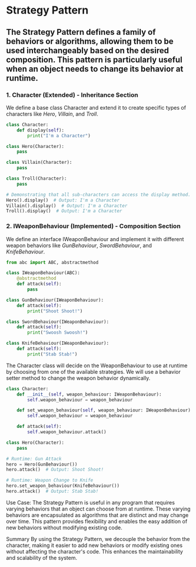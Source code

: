 # Strategy Pattern

## The Strategy Pattern defines a family of behaviors or algorithms, allowing them to be used interchangeably based on the desired composition. This pattern is particularly useful when an object needs to change its behavior at runtime.

### 1. Character (Extended) - Inheritance Section

We define a base class Character and extend it to create specific types of characters like *Hero*, *Villain*, and *Troll*.

```python
class Character:
    def display(self):
        print("I'm a Character")

class Hero(Character):
    pass

class Villain(Character):
    pass

class Troll(Character):
    pass

# Demonstrating that all sub-characters can access the display method.
Hero().display()  # Output: I'm a Character
Villain().display()  # Output: I'm a Character
Troll().display()  # Output: I'm a Character
```

### 2. IWeaponBehaviour (Implemented) - Composition Section

We define an interface IWeaponBehaviour and implement it with different weapon behaviors like *GunBehaviour*, *SwordBehaviour*, and *KnifeBehaviour*.

```python
from abc import ABC, abstractmethod

class IWeaponBehaviour(ABC):
    @abstractmethod
    def attack(self):
        pass

class GunBehaviour(IWeaponBehaviour):
    def attack(self):
        print("Shoot Shoot!")

class SwordBehaviour(IWeaponBehaviour):
    def attack(self):
        print("Swoosh Swoosh!")

class KnifeBehaviour(IWeaponBehaviour):
    def attack(self):
        print("Stab Stab!")
```

The Character class will decide on the WeaponBehaviour to use at runtime by choosing from one of the available strategies. We will use a behavior setter method to change the weapon behavior dynamically.

```python
class Character:
    def __init__(self, weapon_behaviour: IWeaponBehaviour):
        self.weapon_behaviour = weapon_behaviour

    def set_weapon_behaviour(self, weapon_behaviour: IWeaponBehaviour):
        self.weapon_behaviour = weapon_behaviour

    def attack(self):
        self.weapon_behaviour.attack()

class Hero(Character):
    pass

# Runtime: Gun Attack
hero = Hero(GunBehaviour())
hero.attack()  # Output: Shoot Shoot!

# Runtime: Weapon Change to Knife
hero.set_weapon_behaviour(KnifeBehaviour())
hero.attack()  # Output: Stab Stab!
```

Use Case:
The Strategy Pattern is useful in any program that requires varying behaviors that an object can choose from at runtime. These varying behaviors are encapsulated as algorithms that are distinct and may change over time. This pattern provides flexibility and enables the easy addition of new behaviors without modifying existing code.

Summary
By using the Strategy Pattern, we decouple the behavior from the character, making it easier to add new behaviors or modify existing ones without affecting the character's code. This enhances the maintainability and scalability of the system.
````


